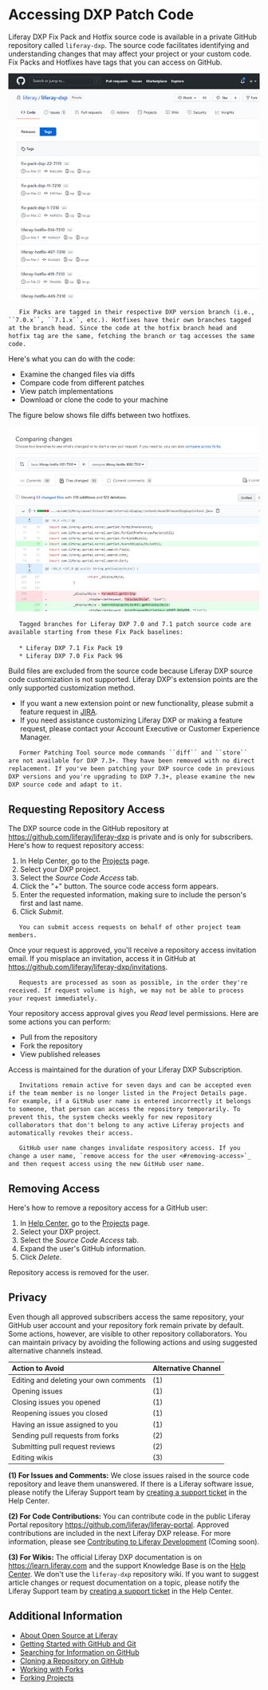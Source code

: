 # Accessing DXP Patch Code

Liferay DXP Fix Pack and Hotfix source code is available in a private GitHub repository called `liferay-dxp`. The source code facilitates identifying and understanding changes that may affect your project or your custom code. Fix Packs and Hotfixes have tags that you can access on GitHub.

![Fix Pack and Hotfix Tags.](./accessing-dxp-patch-code/images/01.png)

```note::
   Fix Packs are tagged in their respective DXP version branch (i.e., ``7.0.x``, ``7.1.x``, etc.). Hotfixes have their own branches tagged at the branch head. Since the code at the hotfix branch head and hotfix tag are the same, fetching the branch or tag accesses the same code.
```

Here's what you can do with the code:

* Examine the changed files via diffs
* Compare code from different patches
* View patch implementations
* Download or clone the code to your machine

The figure below shows file diffs between two hotfixes.

![Tag comparison.](./accessing-dxp-patch-code/images/02.png)

```note::
   Tagged branches for Liferay DXP 7.0 and 7.1 patch source code are available starting from these Fix Pack baselines: 

   * Liferay DXP 7.1 Fix Pack 19
   * Liferay DXP 7.0 Fix Pack 96
```

Build files are excluded from the source code because Liferay DXP source code customization is not supported. Liferay DXP's extension points are the only supported customization method. 

* If you want a new extension point or new functionality, please submit a feature request in [JIRA](https://issues.liferay.com).
* If you need assistance customizing Liferay DXP or making a feature request, please contact your Account Executive or Customer Experience Manager.

```note::
   Former Patching Tool source mode commands ``diff`` and ``store`` are not available for DXP 7.3+. They have been removed with no direct replacement. If you've been patching your DXP source code in previous DXP versions and you're upgrading to DXP 7.3+, please examine the new DXP source code and adapt to it.
```

## Requesting Repository Access

The DXP source code in the GitHub repository at <https://github.com/liferay/liferay-dxp> is private and is only for subscribers. Here's how to request repository access:

1. In Help Center, go to the [Projects](https://customer.liferay.com/project-details?_ga=2.57624622.528260345.1619731014-1356934316.1588162379) page.
1. Select your DXP project.
1. Select the *Source Code Access* tab.
1. Click the "+" button. The source code access form appears.
1. Enter the requested information, making sure to include the person's first and last name.
1. Click *Submit*.

```note::
   You can submit access requests on behalf of other project team members.
```

Once your request is approved, you'll receive a repository access invitation email. If you misplace an invitation, access it in GitHub at <https://github.com/liferay/liferay-dxp/invitations>.

```note::
   Requests are processed as soon as possible, in the order they're received. If request volume is high, we may not be able to process your request immediately.
```

Your repository access approval gives you *Read* level permissions. Here are some actions you can perform:

* Pull from the repository
* Fork the repository
* View published releases

Access is maintained for the duration of your Liferay DXP Subscription.

```warning::
   Invitations remain active for seven days and can be accepted even if the team member is no longer listed in the Project Details page. For example, if a GitHub user name is entered incorrectly it belongs to someone, that person can access the repository temporarily. To prevent this, the system checks weekly for new repository collaborators that don't belong to any active Liferay projects and automatically revokes their access.
```

```important::
   GitHub user name changes invalidate respository access. If you change a user name, `remove access for the user <#removing-access>`_ and then request access using the new GitHub user name.
```

## Removing Access

Here's how to remove a repository access for a GitHub user:

1. In [Help Center](https://help.liferay.com/hc/en-us/), go to the [Projects](https://customer.liferay.com/project-details?_ga=2.57624622.528260345.1619731014-1356934316.1588162379) page.
1. Select your DXP project.
1. Select the *Source Code Access* tab.
1. Expand the user's GitHub information.
1. Click *Delete*.

Repository access is removed for the user.

## Privacy

Even though all approved subscribers access the same repository, your GitHub user account and your repository fork remain private by default. Some actions, however, are visible to other repository collaborators. You can maintain privacy by avoiding the following actions and using suggested alternative channels instead.

| Action to Avoid | Alternative Channel |
| :-------------- | :------------------ |
| Editing and deleting your own comments | (1) |
| Opening issues | (1) |
| Closing issues you opened | (1) |
| Reopening issues you closed | (1) |
| Having an issue assigned to you | (1) |
| Sending pull requests from forks | (2) |
| Submitting pull request reviews | (2) |
| Editing wikis | (3) |

**(1) For Issues and Comments:** We close issues raised in the source code repository and leave them unanswered. If there is a Liferay software issue, please notify the Liferay Support team by [creating a support ticket](https://help.liferay.com/hc/en-us/requests/new) in the Help Center. 

**(2) For Code Contributions:** You can contribute code in the public Liferay Portal repository <https://github.com/liferay/liferay-portal>. Approved contributions are included in the next Liferay DXP release. For more information, please see [Contributing to Liferay Development](../../../liferay-internals/contributing_to_liferay_development.html) (Coming soon).

**(3) For Wikis:** The official Liferay DXP documentation is on <https://learn.liferay.com> and the support Knowledge Base is on the [Help Center](https://help.liferay.com/hc/en-us/). We don't use the `liferay-dxp` repository wiki. If you want to suggest article changes or request documentation on a topic, please notify the Liferay Support team by [creating a support ticket](https://help.liferay.com/hc/en-us/requests/new) in the Help Center.

## Additional Information

* [About Open Source at Liferay](https://liferay.dev/open-source)
* [Getting Started with GitHub and Git](https://help.github.com/en/github/getting-started-with-github)
* [Searching for Information on GitHub](https://help.github.com/en/github/searching-for-information-on-github)
* [Cloning a Repository on GitHub](https://help.github.com/en/github/creating-cloning-and-archiving-repositories/cloning-a-repository-from-github)
* [Working with Forks](https://help.github.com/en/github/collaborating-with-issues-and-pull-requests/working-with-forks)
* [Forking Projects](https://guides.github.com/activities/forking/)